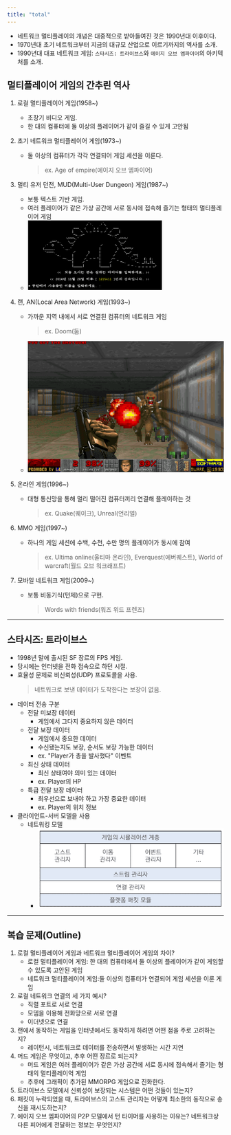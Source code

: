 ```yaml
---
title: "total"
---
```


- 네트워크 멀티플레이의 개념은 대중적으로 받아들여진 것은 1990년대 이후이다.
- 1970년대 초기 네트워크부터 지금의 대규모 산업으로 이르기까지의 역사를 소개.
- 1990년대 대표 네트워크 게임: `스타시즈: 트라이브스`와 `에이지 오브 엠파이어`의 아키텍처를 소개.

## 멀티플레이어 게임의 간추린 역사

1. 로컬 멀티플레이어 게임(1958~)

   - 초창기 비디오 게임.
   - 한 대의 컴퓨터에 둘 이상의 플레이어가 같이 즐길 수 있게 고안됨

2. 초기 네트워크 멀티플레이어 게임(1973~)

   - 둘 이상의 컴퓨터가 각각 연결되어 게임 세션을 이룬다.
     > ex. Age of empire(에이지 오브 엠파이어)

3. 멀티 유저 던전, MUD(Multi-User Dungeon) 게임(1987~)

   - 보통 텍스트 기반 게임.
   - 여러 플레이어가 같은 가상 공간에 서로 동시에 접속해 즐기는 형태의 멀티플레이어 게임
   - ![MUD](./res/outline/mud.png)

4. 랜, AN(Local Area Network) 게임(1993~)

   - 가까운 지역 내에서 서로 연결된 컴퓨터의 네트워크 게임
     > ex. Doom(둠)
   - ![Doom](./res/outline/doom.png)

5. 온라인 게임(1996~)

   - 대형 통신망을 통해 멀리 떨어진 컴퓨터끼리 연결해 플레이하는 것
     > ex. Quake(퀘이크), Unreal(언리얼)

6. MMO 게임(1997~)

   - 하나의 게임 세션에 수백, 수천, 수만 명의 플레이어가 동시에 참여
     > ex. Ultima online(울티마 온라인), Everquest(에버퀘스트), World of warcraft(월드 오브 워크래프트)

7. 모바일 네트워크 게임(2009~)
   - 보통 비동기식(턴제)으로 구현.
     > Words with friends(워즈 위드 프렌즈)

---

## 스타시즈: 트라이브스

- 1998년 말에 출시된 SF 장르의 FPS 게임.
- 당시에는 인터넷을 전화 접속으로 하던 시절.
- 효율성 문제로 비신뢰성(UDP) 프로토콜을 사용.
  > 네트워크로 보낸 데이터가 도착한다는 보장이 없음.
- 데이터 전송 구분
  - 전달 미보장 데이터
    - 게임에서 그다지 중요하지 않은 데이터
  - 전달 보장 데이터
    - 게임에서 중요한 데이터
    - 수신됐는지도 보장, 순서도 보장 가능한 데이터
    - ex. "Player가 총을 발사했다" 이벤트
  - 최신 상태 데이터
    - 최신 상태여야 의미 있는 데이터
    - ex. Player의 HP
  - 특급 전달 보장 데이터
    - 최우선으로 보내야 하고 가장 중요한 데이터
    - ex. Player의 위치 정보
- 클라이언트-서버 모델을 사용
  - 네트워킹 모델
    - ![tribes-network](./res/outline/tribes-network.png)

---

## 복습 문제(Outline)

1. 로컬 멀티플레이어 게임과 네트워크 멀티플레이어 게임의 차이?
   - 로컬 멀티플레이어 게임: 한 대의 컴퓨터에서 둘 이상의 플레이어가 같이 게임할 수 있도록 고안된 게임
   - 네트워크 멀티플레이어 게임:둘 이상의 컴퓨터가 연결되어 게임 세션을 이룬 게임
2. 로컬 네트워크 연결의 세 가지 예시?
   - 직렬 포트로 서로 연결
   - 모뎀을 이용해 전화망으로 서로 연결
   - 이더넷으로 연결
3. 랜에서 동작하는 게임을 인터넷에서도 동작하게 하려면 어떤 점을 주로 고려하는지?
   - 레이턴시, 네트워크로 데이터를 전송하면서 발생하는 시간 지연
4. 머드 게임은 무엇이고, 추후 어떤 장르로 되는지?
   - 머드 게임은 여러 플레이어가 같은 가상 공간에 서로 동시에 접속해서 즐기는 형태의 멀티플레이억 게임
   - 추후에 그래픽이 추가된 MMORPG 게임으로 진화한다.
5. 트라이브스 모델에서 신뢰성이 보장되는 시스템은 어떤 것들이 있는지?
6. 패킷이 누락되었을 때, 트라이브스의 고스트 관리자는 어떻게 최소한의 동작으로 송신을 재시도하는지?
7. 에이지 오브 엠파이어의 P2P 모델에서 턴 타이머를 사용하는 이유는? 네트워크상 다른 피어에게 전달하는 정보는 무엇인지?
